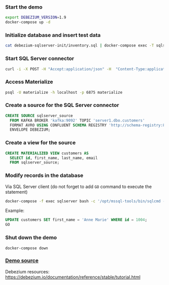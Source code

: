 ### Start the demo

```bash
export DEBEZIUM_VERSION=1.9
docker-compose up -d
```

### Initialize database and insert test data

```bash
cat debezium-sqlserver-init/inventory.sql | docker-compose exec -T sqlserver bash -c '/opt/mssql-tools/bin/sqlcmd -U sa -P $SA_PASSWORD'
```

### Start SQL Server connector

```bash
curl -i -X POST -H "Accept:application/json" -H  "Content-Type:application/json" http://localhost:8083/connectors/ -d @register-sqlserver.json
```

### Access Materialize

```bash
psql -U materialize -h localhost -p 6875 materialize
```

### Create a source for the SQL Server connector

```sql
CREATE SOURCE sqlserver_source
  FROM KAFKA BROKER 'kafka:9092' TOPIC 'server1.dbo.customers'
  FORMAT AVRO USING CONFLUENT SCHEMA REGISTRY 'http://schema-registry:8081'
  ENVELOPE DEBEZIUM;
```

### Create a view for the source

```sql
CREATE MATERIALIZED VIEW customers AS
  SELECT id, first_name, last_name, email
  FROM sqlserver_source;
```

### Modify records in the database 

Via SQL Server client (do not forget to add `GO` command to execute the statement)

```bash
docker-compose -f exec sqlserver bash -c '/opt/mssql-tools/bin/sqlcmd -U sa -P $SA_PASSWORD -d testDB'
```

Example:

```sql
UPDATE customers SET first_name = 'Anne Marie' WHERE id = 1004;
GO
```

### Shut down the demo

```
docker-compose down
```

### [Demo source](https://github.com/debezium/debezium-examples/blob/main/tutorial/docker-compose-sqlserver.yaml)

Debezium resources: https://debezium.io/documentation/reference/stable/tutorial.html